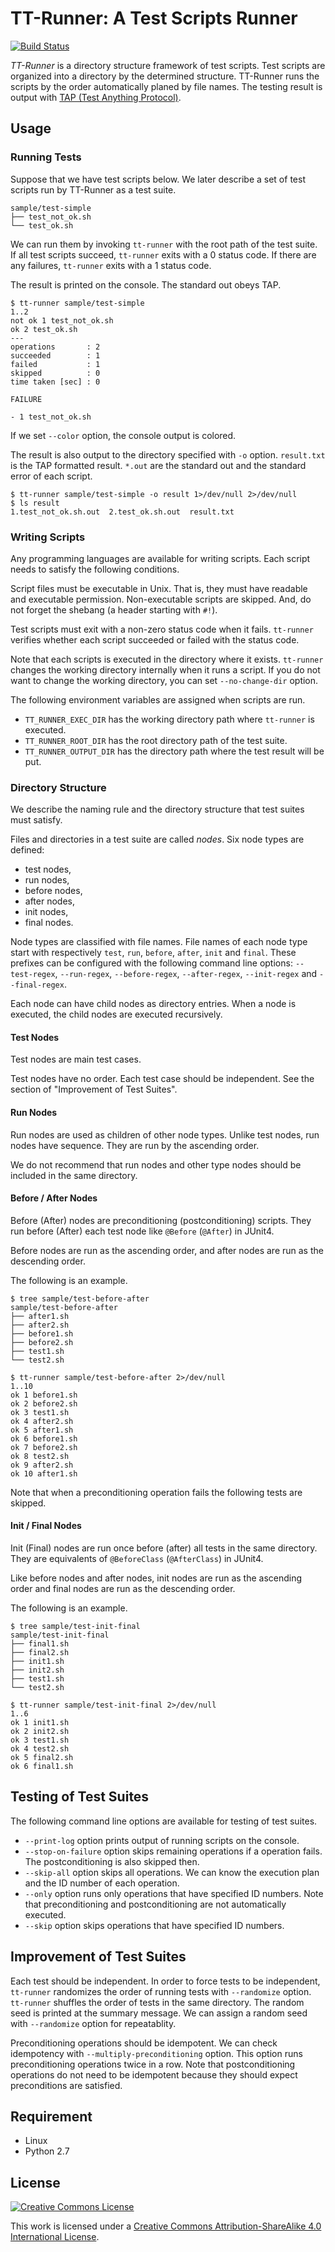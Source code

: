 # TT-Runner: A Test Scripts Runner

[![Build Status](https://travis-ci.org/fjkz/tt-runner.svg?branch=master)](https://travis-ci.org/fjkz/tt-runner)

*TT-Runner* is a directory structure framework of test scripts. Test scripts are organized into a directory by the determined structure. TT-Runner runs the scripts by the order automatically planed by file names. The testing result is output with [TAP (Test Anything Protocol)](http://testanything.org/).

## Usage

### Running Tests

Suppose that we have test scripts below. We later describe a set of test scripts run by TT-Runner as a test suite.

```
sample/test-simple
├── test_not_ok.sh
└── test_ok.sh
```

We can run them by invoking `tt-runner` with the root path of the test suite. If all test scripts succeed, `tt-runner` exits with a 0 status code. If there are any failures, `tt-runner` exits with a 1 status code.

The result is printed on the console. The standard out obeys TAP.

```
$ tt-runner sample/test-simple
1..2
not ok 1 test_not_ok.sh
ok 2 test_ok.sh
---
operations       : 2
succeeded        : 1
failed           : 1
skipped          : 0
time taken [sec] : 0

FAILURE

- 1 test_not_ok.sh

```

If we set `--color` option, the console output is colored.

The result is also output to the directory specified with `-o` option. `result.txt` is the TAP formatted result. `*.out` are the standard out and the standard error of each script.

```
$ tt-runner sample/test-simple -o result 1>/dev/null 2>/dev/null
$ ls result
1.test_not_ok.sh.out  2.test_ok.sh.out  result.txt
```

### Writing Scripts

Any programming languages are available for writing scripts. Each script needs to satisfy the following conditions.

Script files must be executable in Unix. That is, they must have readable and executable permission. Non-executable scripts are skipped. And, do not forget the shebang (a header starting with `#!`).

Test scripts must exit with a non-zero status code when it fails. `tt-runner` verifies whether each script succeeded or failed with the status code.

Note that each scripts is executed in the directory where it exists. `tt-runner` changes the working directory internally when it runs a script. If you do not want to change the working directory, you can set `--no-change-dir` option.

The following environment variables are assigned when scripts are run.

- `TT_RUNNER_EXEC_DIR` has the working directory path where `tt-runner` is executed.
- `TT_RUNNER_ROOT_DIR` has the root directory path of the test suite.
- `TT_RUNNER_OUTPUT_DIR` has the directory path where the test result will be put.

### Directory Structure

We describe the naming rule and the directory structure that test suites must satisfy.

Files and directories in a test suite are called *nodes*. Six node types are defined:

- test nodes,
- run nodes,
- before nodes,
- after nodes,
- init nodes,
- final nodes.

Node types are classified with file names. File names of each node type start with respectively `test`, `run`, `before`, `after`, `init` and `final`. These prefixes can be configured with the following command line options: `--test-regex`, `--run-regex`, `--before-regex`, `--after-regex`, `--init-regex` and `--final-regex`.

Each node can have child nodes as directory entries. When a node is executed, the child nodes are executed recursively.

#### Test Nodes

Test nodes are main test cases.

Test nodes have no order. Each test case should be independent. See the section of "Improvement of Test Suites".

#### Run Nodes

Run nodes are used as children of other node types. Unlike test nodes, run nodes have sequence. They are run by the ascending order.

We do not recommend that run nodes and other type nodes should be included in the same directory.

#### Before / After Nodes

Before (After) nodes are preconditioning (postconditioning) scripts. They run before (After) each test node like `@Before` (`@After`) in JUnit4.

Before nodes are run as the ascending order, and after nodes are run as the descending order.

The following is an example.

```
$ tree sample/test-before-after
sample/test-before-after
├── after1.sh
├── after2.sh
├── before1.sh
├── before2.sh
├── test1.sh
└── test2.sh

$ tt-runner sample/test-before-after 2>/dev/null
1..10
ok 1 before1.sh
ok 2 before2.sh
ok 3 test1.sh
ok 4 after2.sh
ok 5 after1.sh
ok 6 before1.sh
ok 7 before2.sh
ok 8 test2.sh
ok 9 after2.sh
ok 10 after1.sh
```

Note that when a preconditioning operation fails the following tests are skipped.

#### Init / Final Nodes

Init (Final) nodes are run once before (after) all tests in the same directory. They are equivalents of `@BeforeClass` (`@AfterClass`) in JUnit4.

Like before nodes and after nodes, init nodes are run as the ascending order and final nodes are run as the descending order.

The following is an example.

```
$ tree sample/test-init-final
sample/test-init-final
├── final1.sh
├── final2.sh
├── init1.sh
├── init2.sh
├── test1.sh
└── test2.sh

$ tt-runner sample/test-init-final 2>/dev/null
1..6
ok 1 init1.sh
ok 2 init2.sh
ok 3 test1.sh
ok 4 test2.sh
ok 5 final2.sh
ok 6 final1.sh
```

## Testing of Test Suites

The following command line options are available for testing of test suites.

- `--print-log` option prints output of running scripts on the console.
- `--stop-on-failure` option skips remaining operations if a operation fails. The postconditioning is also skipped then.
- `--skip-all` option skips all operations. We can know the execution plan and the ID number of each operation.
- `--only` option runs only operations that have specified ID numbers. Note that preconditioning and postconditioning are not automatically executed.
- `--skip` option skips operations that have specified ID numbers.

## Improvement of Test Suites

Each test should be independent. In order to force tests to be independent, `tt-runner` randomizes the order of running tests with `--randomize` option. `tt-runner` shuffles the order of tests in the same directory. The random seed is printed at the summary message. We can assign a random seed with `--randomize` option for repeatablity.

Preconditioning operations should be idempotent. We can check idempotency with `--multiply-preconditioning` option. This option runs preconditioning operations twice in a row. Note that postconditioning operations do not need to be idempotent because they should expect preconditions are satisfied.

## Requirement

- Linux
- Python 2.7

## License

<a rel="license" href="http://creativecommons.org/licenses/by-sa/4.0/"><img alt="Creative Commons License" style="border-width:0" src="https://i.creativecommons.org/l/by-sa/4.0/88x31.png" /></a>

This work is licensed under a <a rel="license" href="http://creativecommons.org/licenses/by-sa/4.0/">Creative Commons Attribution-ShareAlike 4.0 International License</a>.
